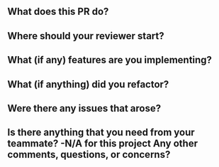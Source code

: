 What does this PR do?
-
Where should your reviewer start?
-
What (if any) features are you implementing?
-
What (if anything) did you refactor?
-
Were there any issues that arose?
-
Is there anything that you need from your teammate?
-N/A for this project
Any other comments, questions, or concerns?
-
